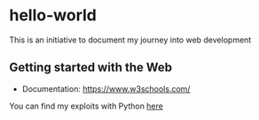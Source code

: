 # hello-world
This is an initiative to document my journey into web development

## Getting started with the Web
  - Documentation: https://www.w3schools.com/

You can find my exploits with Python [here](https://github.com/aurobindodharsaun/hello-python)
